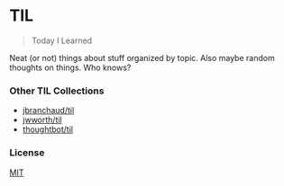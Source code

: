 # TIL

> Today I Learned

Neat (or not) things about stuff organized by topic. Also maybe random thoughts on things. Who knows?

### Other TIL Collections
- [jbranchaud/til](https://github.com/jbranchaud/til)
- [jwworth/til](https://github.com/jwworth/til)
- [thoughtbot/til](https://github.com/thoughtbot/til)

### License

[MIT](LICENSE)
